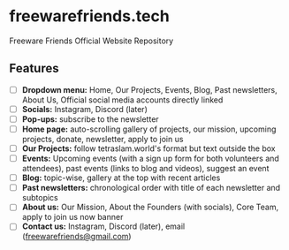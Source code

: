 # freewarefriends.tech
Freeware Friends Official Website Repository

## Features
- [ ] **Dropdown menu:** Home, Our Projects, Events, Blog, Past newsletters, About Us, Official social media accounts directly linked
- [ ] **Socials:** Instagram, Discord (later)
- [ ] **Pop-ups:** subscribe to the newsletter
- [ ] **Home page:** auto-scrolling gallery of projects, our mission, upcoming projects, donate, newsletter, apply to join us
- [ ] **Our Projects:** follow tetraslam.world's format but text outside the box
- [ ] **Events:** Upcoming events (with a sign up form for both volunteers and attendees), past events (links to blog and videos), suggest an event
- [ ] **Blog:** topic-wise, gallery at the top with recent articles
- [ ] **Past newsletters:** chronological order with title of each newsletter and subtopics
- [ ] **About us:** Our Mission, About the Founders (with socials), Core Team, apply to join us now banner
- [ ] **Contact us:** Instagram, Discord (later), email (freewarefriends@gmail.com)
